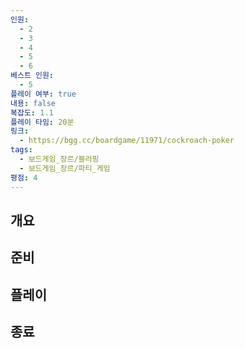 ```yaml
---
인원:
  - 2
  - 3
  - 4
  - 5
  - 6
베스트 인원:
  - 5
플레이 여부: true
내용: false
복잡도: 1.1
플레이 타임: 20분
링크:
  - https://bgg.cc/boardgame/11971/cockroach-poker
tags:
  - 보드게임_장르/블러핑
  - 보드게임_장르/파티_게임
평점: 4
---
```

## 개요
## 준비
## 플레이
## 종료